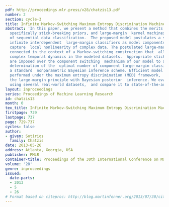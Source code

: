 ```yaml
---
pdf: http://proceedings.mlr.press/v28/chatzis13.pdf
number: 2
section: cycle-3
title: Infinite Markov-Switching Maximum Entropy Discrimination Machines
abstract: 'In this paper, we present a method that combines the merits of Bayesian  nonparametrics,
  specifically stick-breaking priors, and large-margin  kernel machines in the context
  of sequential data classification.  The proposed model postulates a set of (theoretically)
  infinite interdependent  large-margin classifiers as model components, that robustly
  capture  local nonlinearity of complex data. The postulated large-margin classifiers  are
  connected in the context of a Markov-switching construction that  allows for capturing
  complex temporal dynamics in the modeled datasets.  Appropriate stick-breaking priors
  are imposed over the component switching  mechanism of our model to allow for data-driven
  determination of the  optimal number of component large-margin classifiers, under
  a standard  nonparametric Bayesian inference scheme. Efficient model training  is
  performed under the maximum entropy discrimination (MED) framework,  which integrates
  the large-margin principle with Bayesian posterior  inference. We evaluate our method
  using several real-world datasets,  and compare it to state-of-the-art alternatives.   '
layout: inproceedings
series: Proceedings of Machine Learning Research
id: chatzis13
month: 0
tex_title: Infinite Markov-Switching Maximum Entropy Discrimination Machines
firstpage: 729
lastpage: 737
page: 729-737
cycles: false
author:
- given: Sotirios
  family: Chatzis
date: 2013-05-26
address: Atlanta, Georgia, USA
publisher: PMLR
container-title: Proceedings of the 30th International Conference on Machine Learning
volume: '28'
genre: inproceedings
issued:
  date-parts:
  - 2013
  - 5
  - 26
# Format based on citeproc: http://blog.martinfenner.org/2013/07/30/citeproc-yaml-for-bibliographies/
---
```

